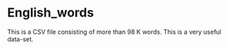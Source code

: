 # English_words
This is a CSV file consisting of more than 98 K words. This is a very useful data-set.
